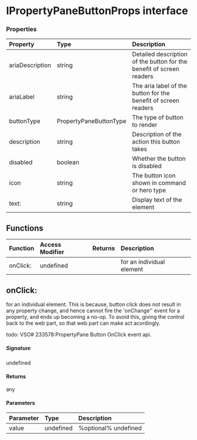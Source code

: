 # IPropertyPaneButtonProps interface





### Properties

| Property	   | Type	| Description|
|:-------------|:-------|:-----------|
|ariaDescription      | string | Detailed description of the button for the benefit of screen readers |
|ariaLabel      | string | The aria label of the button for the benefit of screen readers |
|buttonType      | PropertyPaneButtonType | The type of button to render |
|description      | string | Description of the action this button takes |
|disabled      | boolean | Whether the button is disabled |
|icon      | string | The button icon shown in command or hero type |
|text:      | string | Display text of the element |





## Functions

| Function	   | Access Modifier | Returns	| Description|
|:-------------|:----|:-------|:-----------|
|onClick:      | undefined |  | for an individual element |



## onClick:

for an individual element. This is because, button click does not result in any property change, and hence 
cannot fire the 'onChange'' event for a property, and ends up becoming a no-op. To avoid this, giving the 
control back to the web part, so that web part can make act acordingly. 
 
todo: VSO# 233578:PropertyPane Button OnClick event api.

##### Signature
undefined

#### Returns
any

#### Parameters


| Parameter	   | Type    | Description |
|:-------------|:---------------|:------------|
| value     | undefined | %optional% undefined |

